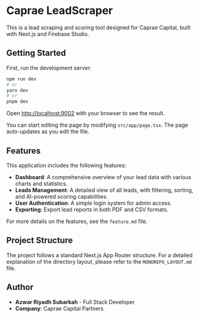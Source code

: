 # Caprae LeadScraper

This is a lead scraping and scoring tool designed for Caprae Capital, built with Next.js and Firebase Studio.

## Getting Started

First, run the development server:

```bash
npm run dev
# or
yarn dev
# or
pnpm dev
```

Open [http://localhost:9002](http://localhost:9002) with your browser to see the result.

You can start editing the page by modifying `src/app/page.tsx`. The page auto-updates as you edit the file.

## Features

This application includes the following features:

- **Dashboard**: A comprehensive overview of your lead data with various charts and statistics.
- **Leads Management**: A detailed view of all leads, with filtering, sorting, and AI-powered scoring capabilities.
- **User Authentication**: A simple login system for admin access.
- **Exporting**: Export lead reports in both PDF and CSV formats.

For more details on the features, see the `feature.md` file.

## Project Structure

The project follows a standard Next.js App Router structure. For a detailed explanation of the directory layout, please refer to the `MONOREPO_LAYOUT.md` file.

## Author

- **Azwar Riyadh Subarkah** - Full Stack Developer
- **Company**: Caprae Capital Partners
